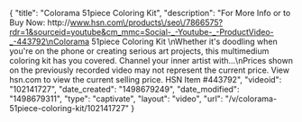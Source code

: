 {
    "title": "Colorama 51piece Coloring Kit",
    "description": "For More Info or to Buy Now: http:\/\/www.hsn.com\/products\/seo\/7866575?rdr=1&sourceid=youtube&cm_mmc=Social-_-Youtube-_-ProductVideo-_-443792\nColorama 51piece Coloring Kit  \nWhether it's doodling when you're on the phone or creating serious art projects, this multimedium coloring kit has you covered. Channel your inner artist with...\nPrices shown on the previously recorded video may not represent the current price.  View hsn.com to view the current selling price. HSN Item #443792",
    "videoid": "102141727",
    "date_created": "1498679249",
    "date_modified": "1498679311",
    "type": "captivate",
    "layout": "video",
    "url": "\/v\/colorama-51piece-coloring-kit\/102141727"
}